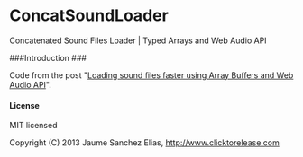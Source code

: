 # ConcatSoundLoader #

Concatenated Sound Files Loader | Typed Arrays and Web Audio API

###Introduction ###

Code from the post "[Loading sound files faster using Array Buffers and Web Audio API](http://local-clicktorelease.com/blog/loading-sounds-faster-using-html5-web-audio-api)".

#### License ####

MIT licensed

Copyright (C) 2013 Jaume Sanchez Elias, http://www.clicktorelease.com
